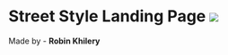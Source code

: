 # Street Style Landing Page  ![](https://img.shields.io/badge/-Non--Rsponsive%20-orange)
 
Made by - **Robin Khilery**
